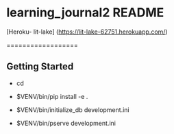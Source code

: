 # learning_journal2 README

[Heroku- lit-lake] (https://lit-lake-62751.herokuapp.com/)

==================

Getting Started
---------------

- cd <directory containing this file>

- $VENV/bin/pip install -e .

- $VENV/bin/initialize_db development.ini

- $VENV/bin/pserve development.ini
